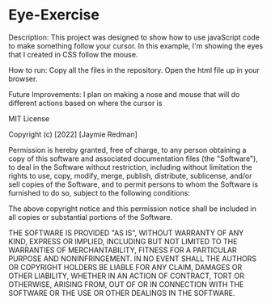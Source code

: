 # Eye-Exercise

Description: This project was designed to show how to use javaScript code to make something follow your cursor. In this example, I'm showing the eyes that I created in CSS follow the mouse.

How to run: Copy all the files in the repository. Open the html file up in your browser.

Future Improvements: I plan on making a nose and mouse that will do different actions based on where the cursor is

MIT License

Copyright (c) [2022] [Jaymie Redman]

Permission is hereby granted, free of charge, to any person obtaining a copy
of this software and associated documentation files (the "Software"), to deal
in the Software without restriction, including without limitation the rights
to use, copy, modify, merge, publish, distribute, sublicense, and/or sell
copies of the Software, and to permit persons to whom the Software is
furnished to do so, subject to the following conditions:

The above copyright notice and this permission notice shall be included in all
copies or substantial portions of the Software.

THE SOFTWARE IS PROVIDED "AS IS", WITHOUT WARRANTY OF ANY KIND, EXPRESS OR
IMPLIED, INCLUDING BUT NOT LIMITED TO THE WARRANTIES OF MERCHANTABILITY,
FITNESS FOR A PARTICULAR PURPOSE AND NONINFRINGEMENT. IN NO EVENT SHALL THE
AUTHORS OR COPYRIGHT HOLDERS BE LIABLE FOR ANY CLAIM, DAMAGES OR OTHER
LIABILITY, WHETHER IN AN ACTION OF CONTRACT, TORT OR OTHERWISE, ARISING FROM,
OUT OF OR IN CONNECTION WITH THE SOFTWARE OR THE USE OR OTHER DEALINGS IN THE
SOFTWARE.
